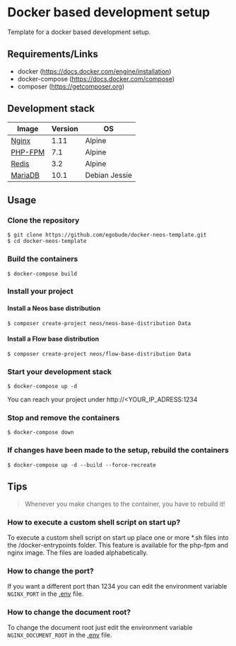 # Docker based development setup

Template for a docker based development setup.

## Requirements/Links

 * docker (https://docs.docker.com/engine/installation)
 * docker-compose (https://docs.docker.com/compose)
 * composer (https://getcomposer.org)

## Development stack

|Image|Version|OS|
|---|---|---|
|[Nginx](https://hub.docker.com/r/zeroboh/nginx/)|1.11|Alpine|
|[PHP-FPM](https://hub.docker.com/r/zeroboh/php/)|7.1|Alpine|
|[Redis](https://hub.docker.com/r/zeroboh/redis/)|3.2|Alpine|
|[MariaDB](https://hub.docker.com/r/zeroboh/mariadb/)|10.1|Debian Jessie |

## Usage

### Clone the repository

    $ git clone https://github.com/egobude/docker-neos-template.git
    $ cd docker-neos-template
    
### Build the containers
    
    $ docker-compose build

### Install your project

#### Install a Neos base distribution

    $ composer create-project neos/neos-base-distribution Data 

#### Install a Flow base distribution

    $ composer create-project neos/flow-base-distribution Data

### Start your development stack

    $ docker-compose up -d   
    
You can reach your project under http://<YOUR_IP_ADRESS:1234

### Stop and remove the containers

    $ docker-compose down

### If changes have been made to the setup, rebuild the containers

    $ docker-compose up -d --build --force-recreate

## Tips

> Whenever you make changes to the container, you have to rebuild it!

### How to execute a custom shell script on start up? 

To execute a custom shell script on start up place one or more *.sh files into the /docker-entrypoints folder. This feature is available for the php-fpm and nginx image. The files are loaded alphabetically.

### How to change the port?

If you want a different port than 1234 you can edit the environment variable `NGINX_PORT` in the [.env](https://github.com/egobude/docker-neos-template/blob/master/.env) file.

### How to change the document root? 

To change the document root just edit the environment variable `NGINX_DOCUMENT_ROOT` in the [.env](https://github.com/egobude/docker-neos-template/blob/master/.env) file.